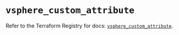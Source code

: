# `vsphere_custom_attribute`

Refer to the Terraform Registry for docs: [`vsphere_custom_attribute`](https://registry.terraform.io/providers/hashicorp/vsphere/2.7.0/docs/resources/custom_attribute).
